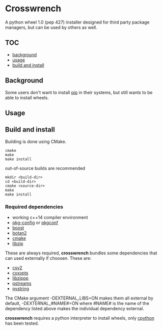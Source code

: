 # Crosswrench
A python wheel 1.0 (pep 427) installer designed for third party package managers, but can be used by others as well.
## TOC
- [background](#background)
- [usage](#usage)
- [build and install](#build-and-install)
## Background
Some users don't want to install [pip](https://pip.pypa.io/) in their systems, but still wants to be able to install
wheels.
## Usage
## Build and install
Building is done using CMake.
```
cmake
make
make install
```
out-of-source builds are recommended
```
mkdir <build-dir>
cd <build-dir>
cmake <source-dir>
make
make install
```
### Required dependencies
- working c++14 compiler environment
- [pkg-config](https://www.freedesktop.org/wiki/Software/pkg-config/) or [pkgconf](http://pkgconf.org/)
- [boost](https://www.boost.org/)
- [botan2](https://botan.randombit.net/)
- [cmake](https://cmake.org/)
- [libzip](https://libzip.org/)

These are always required, **crosswrench** bundles some dependencies that can used externally if choosen.
These are:
- [csv2](https://github.com/p-ranav/csv2)
- [cxxopts](https://github.com/jarro2783/cxxopts)
- [libzippp](https://github.com/ctabin/libzippp)
- [pstreams](http://pstreams.sourceforge.net/)
- [pystring](https://github.com/imageworks/pystring)

The CMake argument -DEXTERNAL_LIBS=ON makes them all external by default, -DEXTERNAL_#NAME#=ON where #NAME#
is the name of the dependency listed above makes the individual dependency external.

**crosswrench** requires a python interpreter to install wheels, only [cpython](https://www.python.org/) has been tested.
